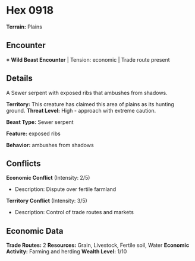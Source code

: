 # Hex 0918

**Terrain:** Plains

## Encounter
※ **Wild Beast Encounter** | Tension: economic | Trade route present

## Details
A Sewer serpent with exposed ribs that ambushes from shadows.

**Territory:** This creature has claimed this area of plains as its hunting ground.
**Threat Level:** High - approach with extreme caution.

**Beast Type:** Sewer serpent

**Feature:** exposed ribs

**Behavior:** ambushes from shadows

## Conflicts
**Economic Conflict** (Intensity: 2/5)
- Description: Dispute over fertile farmland

**Territory Conflict** (Intensity: 3/5)
- Description: Control of trade routes and markets

## Economic Data
**Trade Routes:** 2
**Resources:** Grain, Livestock, Fertile soil, Water
**Economic Activity:** Farming and herding
**Wealth Level:** 1/10
